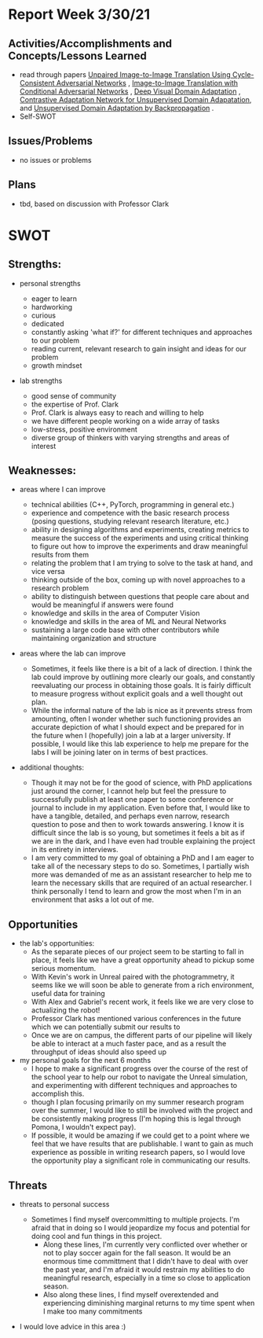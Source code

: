 # Report Week 3/30/21
## Activities/Accomplishments and Concepts/Lessons Learned
* read through papers [Unpaired Image-to-Image Translation Using Cycle-Consistent Adversarial Networks](https://arxiv.org/abs/1703.10593) , [Image-to-Image Translation with Conditional Adversarial Networks](https://arxiv.org/abs/1611.07004) , [Deep Visual Domain Adaptation](https://arxiv.org/abs/1802.03601) , [Contrastive Adaptation Network for Unsupervised Domain Adapatation](https://arxiv.org/abs/1901.00976), and [Unsupervised Domain Adaptation by Backpropagation](https://arxiv.org/abs/1409.7495) .
* Self-SWOT
 
## Issues/Problems
* no issues or problems

## Plans
* tbd, based on discussion with Professor Clark

# SWOT
## Strengths:
* personal strengths
  * eager to learn
  * hardworking
  * curious
  * dedicated
  * constantly asking 'what if?' for different techniques and approaches to our problem
  * reading current, relevant research to gain insight and ideas for our problem
  * growth mindset

* lab strengths
  * good sense of community
  * the expertise of Prof. Clark
  * Prof. Clark is always easy to reach and willing to help
  * we have different people working on a wide array of tasks
  * low-stress, positive environment
  * diverse group of thinkers with varying strengths and areas of interest

## Weaknesses:
* areas where I can improve
  * technical abilities (C++, PyTorch, programming in general etc.)
  * experience and competence with the basic research process (posing questions, studying relevant research literature, etc.)
  * ability in designing algorithms and experiments, creating metrics to measure the success of the experiments and using critical thinking to figure out how to improve the experiments and draw meaningful results from them
  * relating the problem that I am trying to solve to the task at hand, and vice versa
  * thinking outside of the box, coming up with novel approaches to a research problem
  * ability to distinguish between questions that people care about and would be meaningful if answers were found
  * knowledge and skills in the area of Computer Vision
  * knowledge and skills in the area of ML and Neural Networks
  * sustaining a large code base with other contributors while maintaining organization and structure

* areas where the lab can improve
  * Sometimes, it feels like there is a bit of a lack of direction. I think the lab could improve by outlining more clearly our goals, and constantly reevaluating our process in obtaining those goals. It is fairly difficult to measure progress without explicit goals and a well thought out plan.
  * While the informal nature of the lab is nice as it prevents stress from amounting, often I wonder whether such functioning provides an accurate depiction of what I should expect and be prepared for in the future when I (hopefully) join a lab at a larger university. If possible, I would like this lab experience to help me prepare for the labs I will be joining later on in terms of best practices.

* additional thoughts:
  * Though it may not be for the good of science, with PhD applications just around the corner, I cannot help but feel the pressure to successfully publish at least one paper to some conference or journal to include in my application. Even before that, I would like to have a tangible, detailed, and perhaps even narrow, research question to pose and then to work towards answering. I know it is difficult since the lab is so young, but sometimes it feels a bit as if we are in the dark, and I have even had trouble explaining the project in its entirety in interviews. 
  * I am very committed to my goal of obtaining a PhD and I am eager to take all of the necessary steps to do so. Sometimes, I partially wish more was demanded of me as an assistant researcher to help me to learn the necessary skills that are required of an actual researcher. I think personally I tend to learn and grow the most when I'm in an environment that asks a lot out of me.

## Opportunities
* the lab's opportunities:
  * As the separate pieces of our project seem to be starting to fall in place, it feels like we have a great opportunity ahead to pickup some serious momentum.
  * With Kevin's work in Unreal paired with the photogrammetry, it seems like we will soon be able to generate from a rich environment, useful data for training
  * With Alex and Gabriel's recent work, it feels like we are very close to actualizing the robot!
  * Professor Clark has mentioned various conferences in the future which we can potentially submit our results to
  * Once we are on campus, the different parts of our pipeline will likely be able to interact at a much faster pace, and as a result the throughput of ideas should also speed up
* my personal goals for the next 6 months
  * I hope to make a significant progress over the course of the rest of the school year to help our robot to navigate the Unreal simulation, and experimenting with different techniques and approaches to accomplish this.
  * though I plan focusing primarily on my summer research program over the summer, I would like to still be involved with the project and be consistently making progress (I'm hoping this is legal through Pomona, I wouldn't expect pay).
  * If possible, it would be amazing if we could get to a point where we feel that we have results that are publishable. I want to gain as much experience as possible in writing research papers, so I would love the opportunity play a significant role in communicating our results.

## Threats
* threats to personal success
  * Sometimes I find myself overcommitting to multiple projects. I'm afraid that in doing so I would jeopardize my focus and potential for doing cool and fun things in this project. 
    * Along these lines, I'm currently very conflicted over whether or not to play soccer again for the fall season. It would be an enormous time committment that I didn't have to deal with over the past year, and I'm afraid it would restrain my abilities to do meaningful research, especially in a time so close to application season. 
    * Also along these lines, I find myself overextended and experiencing diminishing marginal returns to my time spent when I make too many commitments

* I would love advice in this area :)
